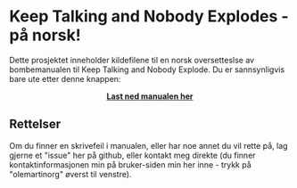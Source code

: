 # Keep Talking and Nobody Explodes - på norsk!
Dette prosjektet inneholder kildefilene til en norsk oversetteslse av bombemanualen til Keep Talking and Nobody Explode. Du er sannsynligvis bare ute etter denne knappen:

<div align="center" style="text-align: center">
    <strong>
        <a href="https://github.com/olemartinorg/ktane-norwegian/raw/master/manual.pdf">
            Last ned manualen her
        </a>
    </strong>
</div>

## Rettelser
Om du finner en skrivefeil i manualen, eller har noe annet du vil rette på, lag gjerne et "issue" her på github, eller kontakt meg direkte (du finner kontaktinformasjonen min på bruker-siden min her inne - trykk på "olemartinorg" øverst til venstre).
